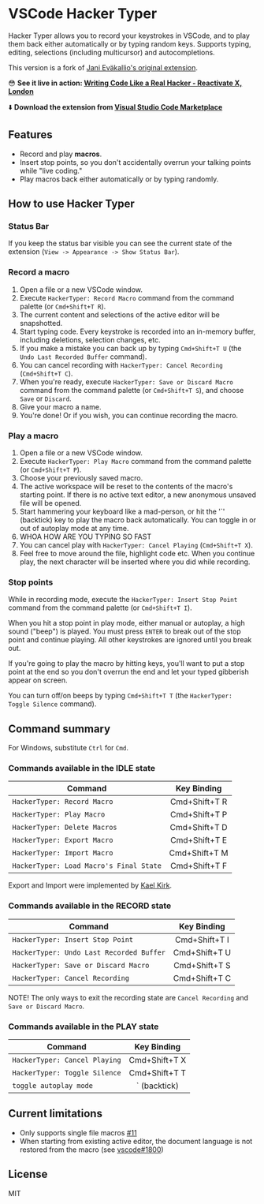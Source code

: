 # VSCode Hacker Typer

Hacker Typer allows you to record your keystrokes in VSCode, and to play them back either automatically or by typing random keys. Supports typing, editing, selections (including multicursor) and autocompletions.

This version is a fork of [Jani Eväkallio's original extension](https://github.com/jevakallio/vscode-hacker-typer).

😳 **See it live in action: [Writing Code Like a Real Hacker - Reactivate X, London](https://www.youtube.com/watch?v=ulnC-SDBDKE)**

⬇️ **Download the extension from [Visual Studio Code Marketplace](https://marketplace.visualstudio.com/items?itemName=nodename.vscode-hacker-typer-fork)**

## Features

- Record and play **macros**.
- Insert stop points, so you don't accidentally overrun your talking points while "live coding."
- Play macros back either automatically or by typing randomly.

## How to use Hacker Typer

### Status Bar

  If you keep the status bar visible you can see the current state of the extension
(`View -> Appearance -> Show Status Bar`).

### Record a macro

1. Open a file or a new VSCode window.
2. Execute `HackerTyper: Record Macro` command from the command palette (or `Cmd+Shift+T R`).
3. The current content and selections of the active editor will be snapshotted.
4. Start typing code. Every keystroke is recorded into an in-memory buffer, including deletions, selection changes, etc.
5. If you make a mistake you can back up by typing `Cmd+Shift+T U` (the `Undo Last Recorded Buffer` command).
6. You can cancel recording with `HackerTyper: Cancel Recording` (`Cmd+Shift+T C`).
7. When you're ready, execute `HackerTyper: Save or Discard Macro` command from the command palette (or `Cmd+Shift+T S`),
  and choose `Save` or `Discard`.
8. Give your macro a name.
9. You're done! Or if you wish, you can continue recording the macro.

### Play a macro

1. Open a file or a new VSCode window.
2. Execute `HackerTyper: Play Macro` command from the command palette (or `Cmd+Shift+T P`).
3. Choose your previously saved macro.
4. The active workspace will be reset to the contents of the macro's starting point. If there is no active text editor, a new anonymous unsaved file will be opened.
5. Start hammering your keyboard like a mad-person, or hit the '`' (backtick) key to play the macro back automatically.
You can toggle in or out of autoplay mode at any time.
6. WHOA HOW ARE YOU TYPING SO FAST
7. You can cancel play with `HackerTyper: Cancel Playing` (`Cmd+Shift+T X`).
8. Feel free to move around the file, highlight code etc. When you continue play, the next character will be inserted where you did while recording.

### Stop points

While in recording mode, execute the `HackerTyper: Insert Stop Point` command from the command palette (or `Cmd+Shift+T I`).

When you hit a stop point in play mode, either manual or autoplay, a high sound ("beep") is played. You must press `ENTER` to break out of the stop point and continue playing. All other keystrokes are ignored until you break out.

If you're going to play the macro by hitting keys, you'll want to put a stop point at the end so you don't overrun the end and let your typed gibberish appear on screen.

You can turn off/on beeps by typing `Cmd+Shift+T T` (the `HackerTyper: Toggle Silence` command).

## Command summary

For Windows, substitute `Ctrl` for `Cmd`.

### Commands available in the IDLE state

| Command | Key Binding |
|-----------|:-----------:|
| `HackerTyper: Record Macro` | Cmd+Shift+T R |
| `HackerTyper: Play Macro`   | Cmd+Shift+T P |
| `HackerTyper: Delete Macros` | Cmd+Shift+T D |
| `HackerTyper: Export Macro` | Cmd+Shift+T E |
| `HackerTyper: Import Macro` | Cmd+Shift+T M |
| `HackerTyper: Load Macro's Final State` | Cmd+Shift+T F |

Export and Import were implemented by [Kael Kirk](https://github.com/Kaelinator). 

### Commands available in the RECORD state

| Command | Key Binding |
|-----------|:-----------:|
| `HackerTyper: Insert Stop Point` | Cmd+Shift+T I |
| `HackerTyper: Undo Last Recorded Buffer` | Cmd+Shift+T U |
| `HackerTyper: Save or Discard Macro` | Cmd+Shift+T S |
| `HackerTyper: Cancel Recording` | Cmd+Shift+T C |

NOTE! The only ways to exit the recording state are `Cancel Recording` and `Save or Discard Macro`.

### Commands available in the PLAY state

| Command | Key Binding |
|-----------|:-----------:|
| `HackerTyper: Cancel Playing` |  Cmd+Shift+T X |
| `HackerTyper: Toggle Silence` |  Cmd+Shift+T T |
| `toggle autoplay mode` |  ` (backtick) |

## Current limitations

- Only supports single file macros [#11](https://github.com/jevakallio/vscode-hacker-typer/issues/11)
- When starting from existing active editor, the document language is not restored from the macro (see [vscode#1800](https://github.com/Microsoft/vscode/issues/1800))

## License

MIT
